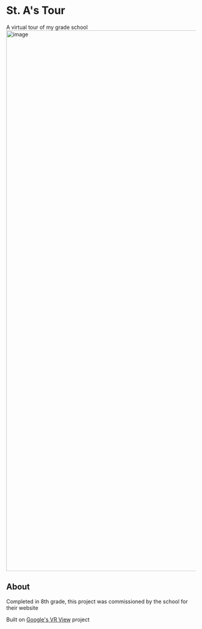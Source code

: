 # St. A's Tour
A virtual tour of my grade school
<img width="1436" alt="image" src="https://github.com/user-attachments/assets/9ae3e715-d735-4219-860b-26ea3ed7e39f" />

## About
Completed in 8th grade, this project was commissioned by the school for their website  

Built on [Google's VR View](https://github.com/googlearchive/vrview) project

